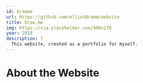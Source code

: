 ```yaml
---
id: braeme
url: https://github.com/elliotBraem/website
title: brae.me
img: https://via.placeholder.com/400x270
year: 2018
description: |
  This website, created as a portfolio for myself.
---
```


About the Website
============
